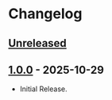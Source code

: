 # Changelog

## [Unreleased]

## [1.0.0] - 2025-10-29

- Initial Release.

[unreleased]: https://github.com/excellent-ae/zannc-The_One_God/compare/1.0.0...HEAD
[1.0.0]: https://github.com/excellent-ae/zannc-The_One_God/compare/c8843113a3942535e2d5baecb353b9507f2db415...1.0.0
